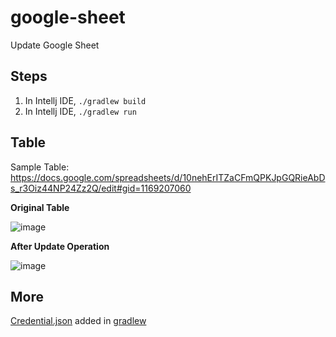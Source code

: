 # google-sheet
Update Google Sheet

## Steps

1. In Intellj IDE, `./gradlew build` 
2. In Intellj IDE, `./gradlew run` 

## Table
Sample Table: https://docs.google.com/spreadsheets/d/10nehErITZaCFmQPKJpGQRieAbDs_r3Oiz44NP24Zz2Q/edit#gid=1169207060

**Original Table**

![image](https://user-images.githubusercontent.com/95261974/178886275-c1f2c086-ba03-4a1f-bf4a-0402841ee46a.png)

**After Update Operation**

![image](https://user-images.githubusercontent.com/95261974/178886350-d21a2d50-4367-41b3-8d66-6d6f7593118b.png)

## More
[Credential.json](./Credential.json) added in [gradlew](./gradlew)




